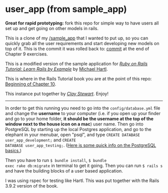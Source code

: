 # user_app (from sample_app)

__Great for rapid prototyping:__ fork this repo for simple way to have users all set up and get going on other models in rails. 

This is a clone of my [/sample_app](https://github.com/sample_app) that I wanted to put up, so you can quickly grab all the user requirements and start developing new models on top of it. This is the commit it was rolled back to: [commit](https://github.com/clamstew/sample_app/commit/2beeeec5196884aa8452672e9fd126e5740304f5) at the end of Chapter 9 exercises.

This is a modified version of the sample application for
[*Ruby on Rails Tutorial: Learn Rails by Example*](http://railstutorial.org/)
by [Michael Hartl](http://michaelhartl.com/).

This is where in the Rails Tutorial book you are at the point of this repo: [Beginning of Chapter 10](http://ruby.railstutorial.org/chapters/user-microposts#top).

This instance put together by [*Clay Stewart*](http://twitter.com/clay_stewart). Enjoy!

----------

In order to get this running you need to go into the <code>config/database.yml</code> file and change the __username__ to your computer (i.e. if you open up your finder and go to your home folder, __it should be the username at the top of the window next to the house icon on a mac__) user name. Then go into PostgreSQL by starting up the local Postgres application, and go to the elephant in your menubar, open "psql", and type <code>CREATE DATABASE user_app_development;</code> and <code>CREATE DATABASE user_app_testing;</code>. ([Here is some quick info on the PostgreSQL basics.](http://www.postgresql.org/docs/9.0/static/sql-createdatabase.html))

Then you have to run <code>$ bundle install</code>, <code>$ bundle exec rake db:migrate</code> in terminal to get it going.  Then you can run <code>$ rails s</code> and have the building blocks of a user based application.

I was using rspec for testing like Hartl. This was put together with the Rails 3.9.2 version of the book.